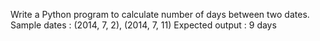 Write a Python program to calculate number of days between two dates.
Sample dates : (2014, 7, 2), (2014, 7, 11)
Expected output : 9 days